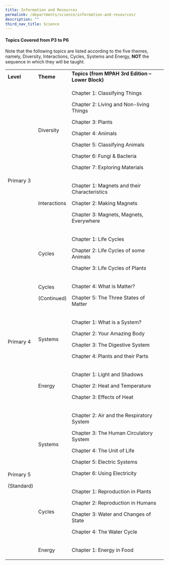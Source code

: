 ```yaml
---
title: Information and Resources
permalink: /departments/science/information-and-resources/
description: ""
third_nav_title: Science
---
```

<h4><strong>Topics Covered from P3 to P6</strong></h4>
<p>Note that the following topics are listed according to the five themes, namely, Diversity, Interactions, Cycles, Systems and Energy,&nbsp;<strong>NOT</strong>&nbsp;the sequence in which they will be taught.</p>
<table cellspacing="0" cellpadding="0">
<tbody>
<tr>
<td><strong>Level</strong></td>
<td><strong>Theme</strong></td>
<td><strong>Topics (from MPAH 3rd Edition &ndash; Lower Block)</strong></td>
</tr>
<tr>
<td colspan="1" rowspan="3">Primary 3</td>
<td>Diversity</td>
<td>
<p>Chapter 1: Classifying Things</p>
<p>Chapter 2: Living and Non-living Things</p>
<p>Chapter 3: Plants</p>
<p>Chapter 4: Animals</p>
<p>Chapter 5: Classifying Animals</p>
<p>Chapter 6: Fungi &amp; Bacteria</p>
<p>Chapter 7: Exploring Materials</p>
</td>
</tr>
<tr>
<td>Interactions</td>
<td>
<p>Chapter 1: Magnets and their Characteristics</p>
<p>Chapter 2: Making Magnets</p>
<p>Chapter 3: Magnets, Magnets, Everywhere</p>
</td>
</tr>
<tr>
<td>Cycles</td>
<td>
<p>Chapter 1: Life Cycles</p>
<p>Chapter 2: Life Cycles of some Animals</p>
<p>Chapter 3: Life Cycles of Plants</p>
</td>
</tr>
<tr>
<td colspan="1" rowspan="3">Primary 4</td>
<td>Cycles
<p>(Continued)</p>
</td>
<td>
<p>Chapter 4: What is Matter?</p>
<p>Chapter 5: The Three States of Matter</p>
</td>
</tr>
<tr>
<td>Systems</td>
<td>
<p>Chapter 1: What is a System?</p>
<p>Chapter 2: Your Amazing Body</p>
<p>Chapter 3: The Digestive System</p>
<p>Chapter 4: Plants and their Parts</p>
</td>
</tr>
<tr>
<td>Energy</td>
<td>
<p>Chapter 1: Light and Shadows</p>
<p>Chapter 2: Heat and Temperature</p>
<p>Chapter 3: Effects of Heat</p>
</td>
</tr>
<tr>
<td colspan="1" rowspan="3">Primary 5
<p>(Standard)</p>
</td>
<td>Systems</td>
<td>
<p>Chapter 2: Air and the Respiratory System</p>
<p>Chapter 3: The Human Circulatory System</p>
<p>Chapter 4: The Unit of Life</p>
<p>Chapter 5: Electric Systems</p>
<p>Chapter 6: Using Electricity</p>
</td>
</tr>
<tr>
<td>Cycles</td>
<td>
<p>Chapter 1: Reproduction in Plants</p>
<p>Chapter 2: Reproduction in Humans</p>
<p>Chapter 3: Water and Changes of State</p>
<p>Chapter 4: The Water Cycle</p>
</td>
</tr>
<tr>
<td>Energy</td>
<td>
<p>Chapter 1: Energy in Food</p>
</td>
</tr>
</tbody>
</table>
